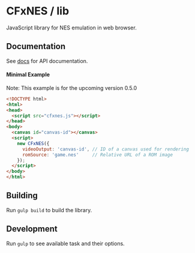 # CFxNES / lib

JavaScript library for NES emulation in web browser.

## Documentation

See [docs](docs/api.md) for API documentation.

#### Minimal Example

Note: This example is for the upcoming version 0.5.0

``` html
<!DOCTYPE html>
<html>
<head>
  <script src="cfxnes.js"></script>
</head>
<body>
  <canvas id="canvas-id"></canvas>
  <script>
    new CFxNES({
      videoOutput: 'canvas-id', // ID of a canvas used for rendering
      romSource: 'game.nes'     // Relative URL of a ROM image
    });
  </script>
</body>
</html>
```

## Building

Run `gulp build` to build the library.

## Development

Run `gulp` to see available task and their options.
